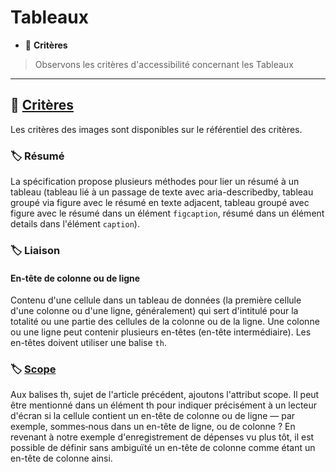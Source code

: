# Tableaux

*  🔖 **Critères**

> Observons les critères d'accessibilité concernant les Tableaux

___

## 📑 [Critères](https://www.numerique.gouv.fr/publications/rgaa-accessibilite/methode/criteres/#topic)

Les critères des images sont disponibles sur le référentiel des critères.

### 🏷️ **Résumé**

La spécification propose plusieurs méthodes pour lier un résumé à un tableau (tableau lié à un passage de texte avec aria-describedby, tableau groupé via figure avec le résumé en texte adjacent, tableau groupé avec figure avec le résumé dans un élément `figcaption`, résumé dans un élément details dans l'élément `caption`).

### 🏷️ **Liaison**

#### En-tête de colonne ou de ligne

Contenu d'une cellule dans un tableau de données (la première cellule d'une colonne ou d'une ligne, généralement) qui sert d'intitulé pour la totalité ou une partie des cellules de la colonne ou de la ligne. Une colonne ou une ligne peut contenir plusieurs en-têtes (en-tête intermédiaire). Les en-têtes doivent utiliser une balise `th`.

### 🏷️ **[Scope](https://developer.mozilla.org/fr/docs/Apprendre/HTML/Tableaux/Advanced)**

Aux balises th, sujet de l'article précédent, ajoutons l'attribut scope. Il peut être mentionné dans un élément th pour indiquer précisément à un lecteur d'écran si la cellule contient un en-tête de colonne ou de ligne — par exemple, sommes‑nous dans un en-tête de ligne, ou de colonne ? En revenant à notre exemple d'enregistrement de dépenses vu plus tôt, il est possible de définir sans ambiguïté un en-tête de colonne comme étant un en-tête de colonne ainsi.